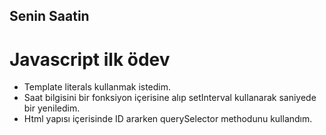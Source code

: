 ## Senin Saatin

# Javascript ilk ödev
- Template literals kullanmak istedim.
- Saat bilgisini bir fonksiyon içerisine alıp setInterval kullanarak saniyede bir yeniledim.
- Html yapısı içerisinde ID ararken querySelector methodunu kullandım.